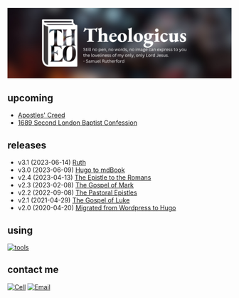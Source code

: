 <kbd>[![](src/images/github-banner-theologicus3.png)](https://theologic.us)</kbd>

## upcoming

- [Apostles' Creed](creed-apostles/apostles00.md)  
- [1689 Second London Baptist Confession](confession-1689/1689-00.md)  

## releases

- v3.1 (2023-06-14) [Ruth](ruth/ruth00.md)
- v3.0 (2023-06-09) [Hugo to mdBook](https://theologic.us)
- v2.4 (2023-04-13) [The Epistle to the Romans](romans/romans00.md)
- v2.3 (2023-02-08) [The Gospel of Mark](mark/mark00.md)
- v2.2 (2022-09-08) [The Pastoral Epistles](pastorals/pastorals00.md)
- v2.1 (2021-04-29) [The Gospel of Luke](luke/luke00.md)
- v2.0 (2020-04-20) [Migrated from Wordpress to Hugo](https://github.com/joelouthan/theologic.us)

## using

[![tools](https://skillicons.dev/icons?i=vscode,vim,rust,md,css,html,bash,git,github,netlify,linux)]()

## contact me

[![Cell](https://img.shields.io/badge/SMS-joseph-437790?style=for-the-badge&logo=Apple)](sms:8177071486)
[![Email](https://img.shields.io/badge/Email-joseph-success?style=for-the-badge&logo=Minutemailer)](mailto:joe@theologic.us)

